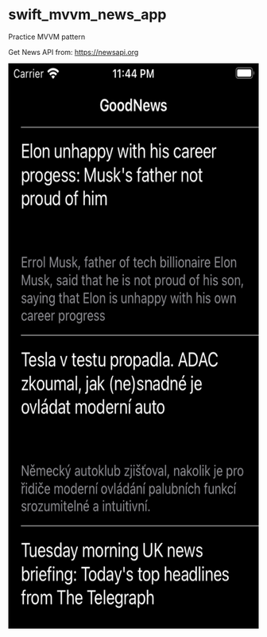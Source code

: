 # swift_mvvm_news_app
Practice MVVM pattern

Get News API from: https://newsapi.org

<img src="https://github.com/oliver-anh-nguyen/swift_mvvm_news_app/blob/main/screenshot.png" width="640" height="1136"> 

